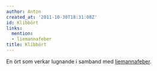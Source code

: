 ```yaml
---
author: Anton
created_at: '2011-10-30T18:31:08Z'
id: Klibbört
links:
  mention:
  - liemannafeber
title: Klibbört
---
```


En ört som verkar lugnande i samband med [liemannafeber].

  [liemannafeber]: liemannafeber
